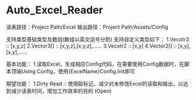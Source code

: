 # Auto_Excel_Reader

读表路径：Project Path/Excel
输出路径：Project Path/Assets/Config

支持类型基础类型及数组(数组以英文逗号分割)
支持自定义类型如下：
1.Vecotr3 :: [x,y,z]
2.Vector3[] :: [x,y,z],[x,y,z],……
3.Vecotr2 :: [x,y]
4.Vector2[] :: [x,y],[x,y],……

基本功能：
1.读取Excel，生成相应Config代码，在需要使用Config数据时，在脚本顶端Using Config，使用{ExcelName}Config.Init即可

期望功能：
1.Dirty Read :: 使用脏标记，减少对未修改Excel的读取和输出，以达到减少读表时间，增加工作效率的目的 (Open)